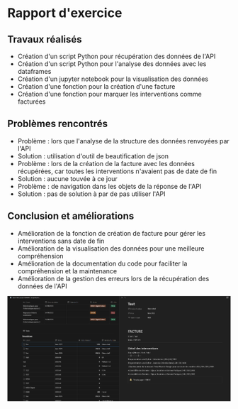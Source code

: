 # Rapport d'exercice

## Travaux réalisés

- Création d'un script Python pour récupération des données de l'API
- Création d'un script Python pour l'analyse des données avec les dataframes
- Création d'un jupyter notebook pour la visualisation des données
- Création d'une fonction pour la création d'une facture
- Création d'une fonction pour marquer les interventions comme facturées

## Problèmes rencontrés
- Problème : lors que l'analyse de la structure des données renvoyées par l'API
- Solution : utilisation d'outil de beautification de json
- Problème : lors de la création de la facture avec les données récupérées, car toutes les interventions n'avaient pas de date de fin
- Solution : aucune touvée à ce jour
- Problème : de navigation dans les objets de la réponse de l'API
- Solution : pas de solution à par de pas utiliser l'API

## Conclusion et améliorations
- Amélioration de la fonction de création de facture pour gérer les interventions sans date de fin
- Amélioration de la visualisation des données pour une meilleure compréhension
- Amélioration de la documentation du code pour faciliter la compréhension et la maintenance
- Amélioration de la gestion des erreurs lors de la récupération des données de l'API

![img.png](datas/create_invoice.png)